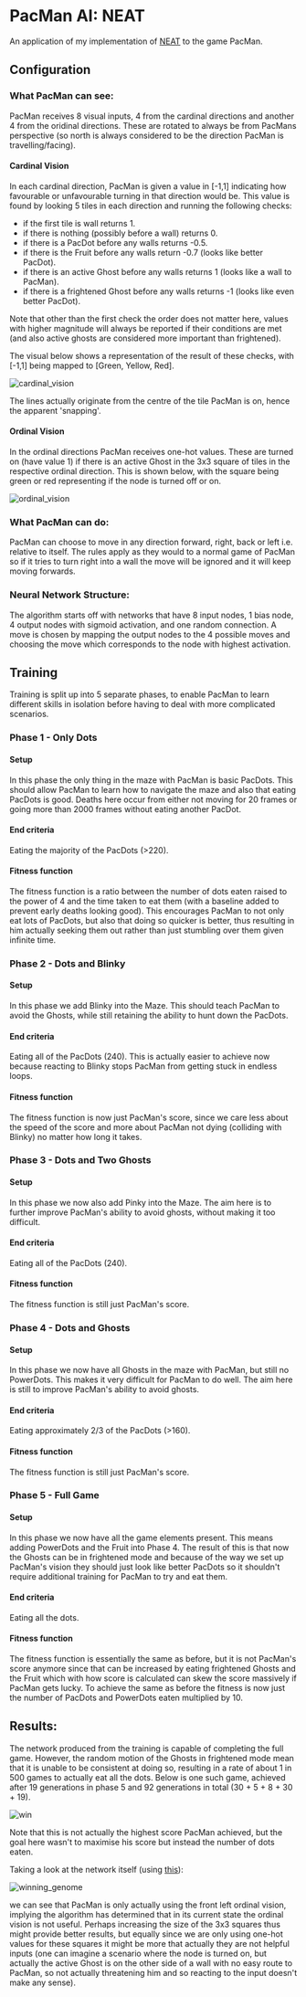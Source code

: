 # PacMan AI: NEAT
An application of my implementation of [NEAT](https://github.com/RJW20/NEAT) to the game PacMan.

## Configuration

### What PacMan can see:
PacMan receives 8 visual inputs, 4 from the cardinal directions and another 4 from the oridinal directions. These are rotated to always be from PacMans perspective (so north is always considered to be the direction PacMan is travelling/facing).

#### Cardinal Vision
In each cardinal direction, PacMan is given a value in [-1,1] indicating how favourable or unfavourable turning in that direction would be. This value is found by looking 5 tiles in each direction and running the following checks:
- if the first tile is wall returns 1.
- if there is nothing (possibly before a wall) returns 0.
- if there is a PacDot before any walls returns -0.5.
- if there is the Fruit before any walls return -0.7 (looks like better PacDot).
- if there is an active Ghost before any walls returns 1 (looks like a wall to PacMan).
- if there is a frightened Ghost before any walls returns -1 (looks like even better PacDot).

Note that other than the first check the order does not matter here, values with higher magnitude will always be reported if their conditions are met (and also active ghosts are considered more important than frightened).

The visual below shows a representation of the result of these checks, with [-1,1] being mapped to [Green, Yellow, Red].

![cardinal_vision](https://github.com/RJW20/pacman-ai-NEAT/assets/99192767/15628aa8-1b4a-4f3b-a362-448828eb1c24)

The lines actually originate from the centre of the tile PacMan is on, hence the apparent 'snapping'.

#### Ordinal Vision
In the ordinal directions PacMan receives one-hot values. These are turned on (have value 1) if there is an active Ghost in the 3x3 square of tiles in the respective ordinal direction. This is shown below, with the square being green or red representing if the node is turned off or on.

![ordinal_vision](https://github.com/RJW20/pacman-ai-NEAT/assets/99192767/da3421b6-16f8-4bc5-8b97-1e6a5d4b57cd)

### What PacMan can do:
PacMan can choose to move in any direction forward, right, back or left i.e. relative to itself. The rules apply as they would to a normal game of PacMan so if it tries to turn right into a wall the move will be ignored and it will keep moving forwards.

### Neural Network Structure:
The algorithm starts off with networks that have 8 input nodes, 1 bias node, 4 output nodes with sigmoid activation, and one random connection. A move is chosen by mapping the output nodes to the 4 possible moves and choosing the move which corresponds to the node with highest activation.

## Training
Training is split up into 5 separate phases, to enable PacMan to learn different skills in isolation before having to deal with more complicated scenarios.

### Phase 1 - Only Dots

#### Setup
In this phase the only thing in the maze with PacMan is basic PacDots. This should allow PacMan to learn how to navigate the maze and also that eating PacDots is good. Deaths here occur from either not moving for 20 frames or going more than 2000 frames without eating another PacDot.

#### End criteria
Eating the majority of the PacDots (>220).

#### Fitness function
The fitness function is a ratio between the number of dots eaten raised to the power of 4 and the time taken to eat them (with a baseline added to prevent early deaths looking good). This encourages PacMan to not only eat lots of PacDots, but also that doing so quicker is better, thus resulting in him actually seeking them out rather than just stumbling over them given infinite time.

### Phase 2 - Dots and Blinky

#### Setup
In this phase we add Blinky into the Maze. This should teach PacMan to avoid the Ghosts, while still retaining the ability to hunt down the PacDots.

#### End criteria
Eating all of the PacDots (240). This is actually easier to achieve now because reacting to Blinky stops PacMan from getting stuck in endless loops. 

#### Fitness function
The fitness function is now just PacMan's score, since we care less about the speed of the score and more about PacMan not dying (colliding with Blinky) no matter how long it takes.

### Phase 3 - Dots and Two Ghosts

#### Setup
In this phase we now also add Pinky into the Maze. The aim here is to further improve PacMan's ability to avoid ghosts, without making it too difficult.

#### End criteria
Eating all of the PacDots (240).

#### Fitness function
The fitness function is still just PacMan's score.

### Phase 4 - Dots and Ghosts

#### Setup
In this phase we now have all Ghosts in the maze with PacMan, but still no PowerDots. This makes it very difficult for PacMan to do well. The aim here is still to improve PacMan's ability to avoid ghosts.

#### End criteria
Eating approximately 2/3 of the PacDots (>160).

#### Fitness function
The fitness function is still just PacMan's score.

### Phase 5 - Full Game

#### Setup
In this phase we now have all the game elements present. This means adding PowerDots and the Fruit into Phase 4. The result of this is that now the Ghosts can be in frightened mode and because of the way we set up PacMan's vision they should just look like better PacDots so it shouldn't require additional training for PacMan to try and eat them.

#### End criteria
Eating all the dots.

#### Fitness function
The fitness function is essentially the same as before, but it is not PacMan's score anymore since that can be increased by eating frightened Ghosts and the Fruit which with how score is calculated can skew the score massively if PacMan gets lucky. To achieve the same as before the fitness is now just the number of PacDots and PowerDots eaten multiplied by 10.

## Results:
The network produced from the training is capable of completing the full game. However, the random motion of the Ghosts in frightened mode mean that it is unable to be consistent at doing so, resulting in a rate of about 1 in 500 games to actually eat all the dots. Below is one such game, achieved after 19 generations in phase 5 and 92 generations in total (30 + 5 + 8 + 30 + 19).

![win](https://github.com/RJW20/pacman-ai-NEAT/assets/99192767/b0686305-9a97-43c0-8882-30bd55960563)

Note that this is not actually the highest score PacMan achieved, but the goal here wasn't to maximise his score but instead the number of dots eaten.

Taking a look at the network itself (using [this](https://github.com/RJW20/NEAT-genome-utility)):

![winning_genome](https://github.com/RJW20/pacman-ai-NEAT/assets/99192767/9e552f9c-3f16-41b4-a4ae-a5bb560ab801)

we can see that PacMan is only actually using the front left ordinal vision, implying the algorithm has determined that in its current state the ordinal vision is not useful. Perhaps increasing the size of the 3x3 squares thus might provide better results, but equally since we are only using one-hot values for these squares it might be more that actually they are not helpful inputs (one can imagine a scenario where the node is turned on, but actually the active Ghost is on the other side of a wall with no easy route to PacMan, so not actually threatening him and so reacting to the input doesn't make any sense).
